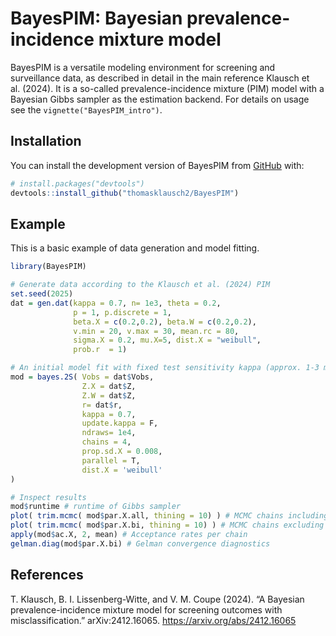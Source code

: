 
# BayesPIM: Bayesian prevalence-incidence mixture model

<!-- badges: start -->
<!-- badges: end -->

BayesPIM is a versatile modeling environment for screening and
surveillance data, as described in detail in the main reference Klausch
et al. (2024). It is a so-called prevalence-incidence mixture (PIM)
model with a Bayesian Gibbs sampler as the estimation backend. For
details on usage see the `vignette("BayesPIM_intro")`.

## Installation

You can install the development version of BayesPIM from
[GitHub](https://github.com/) with:

``` r
# install.packages("devtools")
devtools::install_github("thomasklausch2/BayesPIM")
```

## Example

This is a basic example of data generation and model fitting.

``` r
library(BayesPIM)

# Generate data according to the Klausch et al. (2024) PIM
set.seed(2025)
dat = gen.dat(kappa = 0.7, n= 1e3, theta = 0.2,
              p = 1, p.discrete = 1,
              beta.X = c(0.2,0.2), beta.W = c(0.2,0.2),
              v.min = 20, v.max = 30, mean.rc = 80,
              sigma.X = 0.2, mu.X=5, dist.X = "weibull",
              prob.r  = 1)

# An initial model fit with fixed test sensitivity kappa (approx. 1-3 minutes, depending on machine)
mod = bayes.2S( Vobs = dat$Vobs,
                Z.X = dat$Z,
                Z.W = dat$Z,
                r= dat$r,
                kappa = 0.7,
                update.kappa = F,
                ndraws= 1e4,
                chains = 4,
                prop.sd.X = 0.008,
                parallel = T,
                dist.X = 'weibull'
)

# Inspect results
mod$runtime # runtime of Gibbs sampler
plot( trim.mcmc( mod$par.X.all, thining = 10) ) # MCMC chains including burn-in
plot( trim.mcmc( mod$par.X.bi, thining = 10) ) # MCMC chains excluding burn-in
apply(mod$ac.X, 2, mean) # Acceptance rates per chain
gelman.diag(mod$par.X.bi) # Gelman convergence diagnostics
```

## References

T. Klausch, B. I. Lissenberg-Witte, and V. M. Coupe (2024). “A Bayesian
prevalence-incidence mixture model for screening outcomes with
misclassification.” arXiv:2412.16065. <https://arxiv.org/abs/2412.16065>
